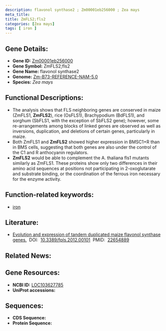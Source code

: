 ```yaml
---
description: flavonol synthase2 ; Zm00001eb256000 ; Zea mays
meta_title:
title: ZmFLS2;fls2
categories: [Zea mays]
tags: [ iron ]
---
```


## Gene Details:
- **Gene ID:**	[Zm00001eb256000](https://www.maizegdb.org/gene_center/gene/Zm00001eb256000)
- **Gene Symbol:** ZmFLS2;fls2
- **Gene Name:** flavonol synthase2
- **Genome:** [Zm-B73-REFERENCE-NAM-5.0](https://www.maizegdb.org/genome/assembly/Zm-B73-REFERENCE-NAM-5.0)
- **Species:** *Zea mays*

## Functional Descriptions:
   - The analysis shows that FLS neighboring genes are conserved in maize (ZmFLS1, **ZmFLS2**), rice (OsFLS1), Brachypodium (BdFLS1), and sorghum (SbFLS1, with the exception of SbFLS2 gene); however, some re-arrangements among blocks of linked genes are observed as well as inversions, duplication, and deletions of certain genes, particularly in maize.
   - Both ZmFLS1 and **ZmFLS2** showed higher expression in BMSC1+R than in BMS cells, suggesting that both genes are also under the control of the C1 and R anthocyanin regulators.
   - **ZmFLS2** would be able to complement the A. thaliana fls1 mutants similarly as ZmFLS1. These proteins show only two differences in their amino acid sequences at positions not participating in 2-oxoglutarate and substrate binding, or the coordination of the ferrous iron necessary for the enzyme activity.

## Function-related keywords:
- [iron](/tags/iron/)

## Literature:
   - [Evolution and expression of tandem duplicated maize flavonol synthase genes.]( https://www.ncbi.nlm.nih.gov/pmc/articles/PMC3360202/)&nbsp;&nbsp;DOI:&nbsp;&nbsp;[10.3389/fpls.2012.00101](https://www.ncbi.nlm.nih.gov/pmc/articles/PMC3360202/)&nbsp;&nbsp;PMID:&nbsp;&nbsp;[22654889](https://pubmed.ncbi.nlm.nih.gov/22654889/)

## Related News:

## Gene Resources:
- **NCBI ID:**  [LOC103627785](https://www.ncbi.nlm.nih.gov/gene/?term=LOC103627785)
- **UniProt accessions:** [](https://www.uniprot.org/uniprotkb//entry)



## Sequences:
- **CDS Sequence:**
- **Protein Sequence:**
